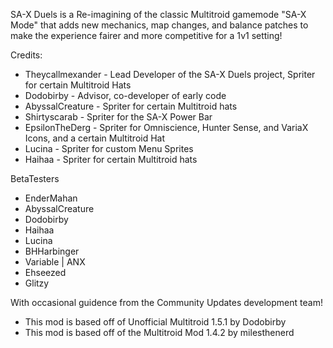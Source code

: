 SA-X Duels is a Re-imagining of the classic Multitroid gamemode "SA-X Mode" that adds new mechanics, map changes, and balance patches to make the experience fairer and more competitive for a 1v1 setting!

Credits:
- Theycallmexander - Lead Developer of the SA-X Duels project, Spriter for certain Multitroid Hats
- Dodobirby - Advisor, co-developer of early code
- AbyssalCreature - Spriter for certain Multitroid hats
- Shirtyscarab - Spriter for the SA-X Power Bar
- EpsilonTheDerg - Spriter for Omniscience, Hunter Sense, and VariaX Icons, and a certain Multitroid Hat
- Lucina - Spriter for custom Menu Sprites
- Haihaa - Spriter for certain Multitroid hats

BetaTesters
- EnderMahan
- AbyssalCreature
- Dodobirby
- Haihaa
- Lucina
- BHHarbinger
- Variable | ANX
- Ehseezed
- Glitzy

With occasional guidence from the Community Updates development team!
- This mod is based off of Unofficial Multitroid 1.5.1 by Dodobirby
- This mod is based off of the Multitroid Mod 1.4.2 by milesthenerd

